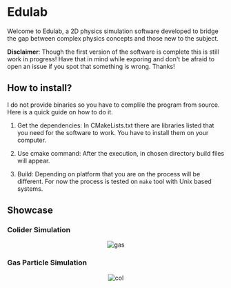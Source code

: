 # Edulab

Welcome to Edulab, a 2D physics simulation software developed to bridge the gap between complex physics concepts and those new to the subject.

**Disclaimer**: Though the first version of the software is complete this is still work in progress! Have that in mind while exporing and don't be afraid to open an issue if you 
spot that something is wrong. Thanks!


## How to install?

I do not provide binaries so you have to complile the program from source. Here is a quick guide on how to do it.

1. Get the dependencies: In CMakeLists.txt there are libraries listed that you need for the software to work.
    You have to install them on your computer.

2. Use cmake command: After the execution, in chosen directory build files will appear.
3. Build: Depending on platform that you are on the process will be different. For now the process is tested on
   ```make``` tool with Unix based systems.

## Showcase
### Colider Simulation
<p align="center">
  <img src="https://github.com/CommonDrum/EduLab/blob/dev/collision%20simulation?raw=true" alt="gas"/>
</p>


### Gas Particle Simulation
<p align="center">
  <img src="https://github.com/CommonDrum/EduLab/blob/dev/gas%20simulation?raw=true" alt="col"/>
</p>
